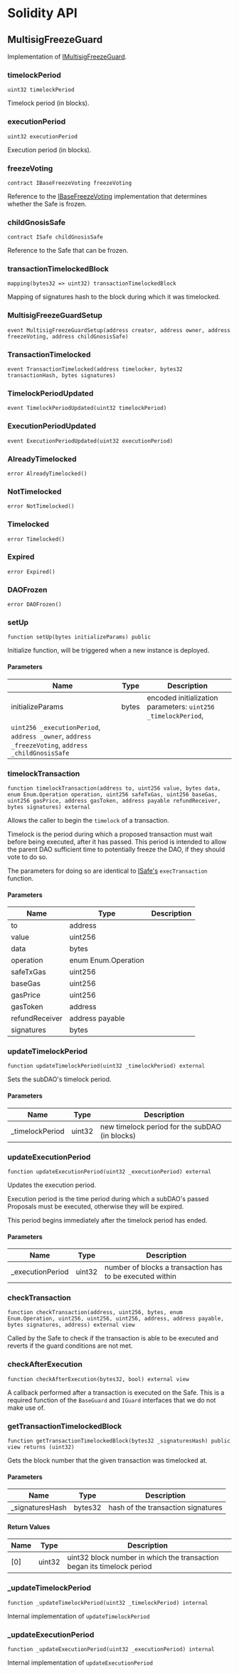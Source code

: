 # Solidity API

## MultisigFreezeGuard

Implementation of [IMultisigFreezeGuard](./interfaces/IMultisigFreezeGuard.md).

### timelockPeriod

```solidity
uint32 timelockPeriod
```

Timelock period (in blocks).

### executionPeriod

```solidity
uint32 executionPeriod
```

Execution period (in blocks).

### freezeVoting

```solidity
contract IBaseFreezeVoting freezeVoting
```

Reference to the [IBaseFreezeVoting](./interfaces/IBaseFreezeVoting.md)
implementation that determines whether the Safe is frozen.

### childGnosisSafe

```solidity
contract ISafe childGnosisSafe
```

Reference to the Safe that can be frozen.

### transactionTimelockedBlock

```solidity
mapping(bytes32 => uint32) transactionTimelockedBlock
```

Mapping of signatures hash to the block during which it was timelocked.

### MultisigFreezeGuardSetup

```solidity
event MultisigFreezeGuardSetup(address creator, address owner, address freezeVoting, address childGnosisSafe)
```

### TransactionTimelocked

```solidity
event TransactionTimelocked(address timelocker, bytes32 transactionHash, bytes signatures)
```

### TimelockPeriodUpdated

```solidity
event TimelockPeriodUpdated(uint32 timelockPeriod)
```

### ExecutionPeriodUpdated

```solidity
event ExecutionPeriodUpdated(uint32 executionPeriod)
```

### AlreadyTimelocked

```solidity
error AlreadyTimelocked()
```

### NotTimelocked

```solidity
error NotTimelocked()
```

### Timelocked

```solidity
error Timelocked()
```

### Expired

```solidity
error Expired()
```

### DAOFrozen

```solidity
error DAOFrozen()
```

### setUp

```solidity
function setUp(bytes initializeParams) public
```

Initialize function, will be triggered when a new instance is deployed.

#### Parameters

| Name | Type | Description |
| ---- | ---- | ----------- |
| initializeParams | bytes | encoded initialization parameters: `uint256 _timelockPeriod`, `uint256 _executionPeriod`, `address _owner`, `address _freezeVoting`, `address _childGnosisSafe` |

### timelockTransaction

```solidity
function timelockTransaction(address to, uint256 value, bytes data, enum Enum.Operation operation, uint256 safeTxGas, uint256 baseGas, uint256 gasPrice, address gasToken, address payable refundReceiver, bytes signatures) external
```

Allows the caller to begin the `timelock` of a transaction.

Timelock is the period during which a proposed transaction must wait before being
executed, after it has passed.  This period is intended to allow the parent DAO
sufficient time to potentially freeze the DAO, if they should vote to do so.

The parameters for doing so are identical to [ISafe's](./ISafe.md) `execTransaction` function.

#### Parameters

| Name | Type | Description |
| ---- | ---- | ----------- |
| to | address |  |
| value | uint256 |  |
| data | bytes |  |
| operation | enum Enum.Operation |  |
| safeTxGas | uint256 |  |
| baseGas | uint256 |  |
| gasPrice | uint256 |  |
| gasToken | address |  |
| refundReceiver | address payable |  |
| signatures | bytes |  |

### updateTimelockPeriod

```solidity
function updateTimelockPeriod(uint32 _timelockPeriod) external
```

Sets the subDAO's timelock period.

#### Parameters

| Name | Type | Description |
| ---- | ---- | ----------- |
| _timelockPeriod | uint32 | new timelock period for the subDAO (in blocks) |

### updateExecutionPeriod

```solidity
function updateExecutionPeriod(uint32 _executionPeriod) external
```

Updates the execution period.

Execution period is the time period during which a subDAO's passed Proposals must be executed,
otherwise they will be expired.

This period begins immediately after the timelock period has ended.

#### Parameters

| Name | Type | Description |
| ---- | ---- | ----------- |
| _executionPeriod | uint32 | number of blocks a transaction has to be executed within |

### checkTransaction

```solidity
function checkTransaction(address, uint256, bytes, enum Enum.Operation, uint256, uint256, uint256, address, address payable, bytes signatures, address) external view
```

Called by the Safe to check if the transaction is able to be executed and reverts
if the guard conditions are not met.

### checkAfterExecution

```solidity
function checkAfterExecution(bytes32, bool) external view
```

A callback performed after a transaction is executed on the Safe. This is a required
function of the `BaseGuard` and `IGuard` interfaces that we do not make use of.

### getTransactionTimelockedBlock

```solidity
function getTransactionTimelockedBlock(bytes32 _signaturesHash) public view returns (uint32)
```

Gets the block number that the given transaction was timelocked at.

#### Parameters

| Name | Type | Description |
| ---- | ---- | ----------- |
| _signaturesHash | bytes32 | hash of the transaction signatures |

#### Return Values

| Name | Type | Description |
| ---- | ---- | ----------- |
| [0] | uint32 | uint32 block number in which the transaction began its timelock period |

### _updateTimelockPeriod

```solidity
function _updateTimelockPeriod(uint32 _timelockPeriod) internal
```

Internal implementation of `updateTimelockPeriod`

### _updateExecutionPeriod

```solidity
function _updateExecutionPeriod(uint32 _executionPeriod) internal
```

Internal implementation of `updateExecutionPeriod`

